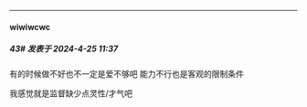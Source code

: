﻿
*****

####  wiwiwcwc  
##### 43#       发表于 2024-4-25 11:37

有的时候做不好也不一定是爱不够吧 能力不行也是客观的限制条件

我感觉就是监督缺少点灵性/才气吧 


